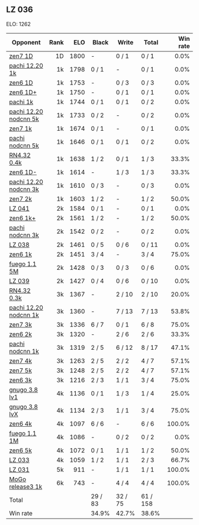 ## LZ 036 ##

ELO: 1262

Opponent | Rank | ELO | Black | Write | Total | Win rate
---------|-----:|----:|-------|-------|-------|-------:
[zen7 1D](zen7%201D.md) | 1D | 1800 | - | 0 / 1 | 0 / 1 | 0.0%
[pachi 12.20 1k](pachi%2012.20%201k.md) | 1k | 1798 | 0 / 1 | - | 0 / 1 | 0.0%
[zen6 1D](zen6%201D.md) | 1k | 1753 | - | 0 / 3 | 0 / 3 | 0.0%
[zen6 1D+](zen6%201D+.md) | 1k | 1750 | - | 0 / 1 | 0 / 1 | 0.0%
[pachi 1k](pachi%201k.md) | 1k | 1744 | 0 / 1 | 0 / 1 | 0 / 2 | 0.0%
[pachi 12.20 nodcnn 5k](pachi%2012.20%20nodcnn%205k.md) | 1k | 1733 | 0 / 2 | - | 0 / 2 | 0.0%
[zen7 1k](zen7%201k.md) | 1k | 1674 | 0 / 1 | - | 0 / 1 | 0.0%
[pachi nodcnn 5k](pachi%20nodcnn%205k.md) | 1k | 1646 | 0 / 1 | 0 / 1 | 0 / 2 | 0.0%
[RN4.32 0.4k](RN4.32%200.4k.md) | 1k | 1638 | 1 / 2 | 0 / 1 | 1 / 3 | 33.3%
[zen6 1D-](zen6%201D-.md) | 1k | 1614 | - | 1 / 3 | 1 / 3 | 33.3%
[pachi 12.20 nodcnn 3k](pachi%2012.20%20nodcnn%203k.md) | 1k | 1610 | 0 / 3 | - | 0 / 3 | 0.0%
[zen7 2k](zen7%202k.md) | 1k | 1603 | 1 / 2 | - | 1 / 2 | 50.0%
[LZ 041](LZ%20041.md) | 2k | 1584 | 0 / 1 | - | 0 / 1 | 0.0%
[zen6 1k+](zen6%201k+.md) | 2k | 1561 | 1 / 2 | - | 1 / 2 | 50.0%
[pachi nodcnn 3k](pachi%20nodcnn%203k.md) | 2k | 1542 | 0 / 2 | - | 0 / 2 | 0.0%
[LZ 038](LZ%20038.md) | 2k | 1461 | 0 / 5 | 0 / 6 | 0 / 11 | 0.0%
[zen6 1k](zen6%201k.md) | 2k | 1451 | 3 / 4 | - | 3 / 4 | 75.0%
[fuego 1.1 5M](fuego%201.1%205M.md) | 2k | 1428 | 0 / 3 | 0 / 3 | 0 / 6 | 0.0%
[LZ 039](LZ%20039.md) | 2k | 1427 | 0 / 4 | 0 / 6 | 0 / 10 | 0.0%
[RN4.32 0.3k](RN4.32%200.3k.md) | 3k | 1367 | - | 2 / 10 | 2 / 10 | 20.0%
[pachi 12.20 nodcnn 1k](pachi%2012.20%20nodcnn%201k.md) | 3k | 1360 | - | 7 / 13 | 7 / 13 | 53.8%
[zen7 3k](zen7%203k.md) | 3k | 1336 | 6 / 7 | 0 / 1 | 6 / 8 | 75.0%
[zen6 2k](zen6%202k.md) | 3k | 1320 | - | 2 / 6 | 2 / 6 | 33.3%
[pachi nodcnn 1k](pachi%20nodcnn%201k.md) | 3k | 1319 | 2 / 5 | 6 / 12 | 8 / 17 | 47.1%
[zen7 4k](zen7%204k.md) | 3k | 1263 | 2 / 5 | 2 / 2 | 4 / 7 | 57.1%
[zen7 5k](zen7%205k.md) | 3k | 1248 | 2 / 5 | 2 / 2 | 4 / 7 | 57.1%
[zen6 3k](zen6%203k.md) | 3k | 1216 | 2 / 3 | 1 / 1 | 3 / 4 | 75.0%
[gnugo 3.8 lv1](gnugo%203.8%20lv1.md) | 4k | 1136 | 0 / 1 | 1 / 3 | 1 / 4 | 25.0%
[gnugo 3.8 lvX](gnugo%203.8%20lvX.md) | 4k | 1134 | 2 / 3 | 1 / 1 | 3 / 4 | 75.0%
[zen6 4k](zen6%204k.md) | 4k | 1097 | 6 / 6 | - | 6 / 6 | 100.0%
[fuego 1.1 1M](fuego%201.1%201M.md) | 4k | 1086 | - | 0 / 2 | 0 / 2 | 0.0%
[zen6 5k](zen6%205k.md) | 4k | 1072 | 0 / 1 | 1 / 1 | 1 / 2 | 50.0%
[LZ 033](LZ%20033.md) | 4k | 1059 | 1 / 2 | 1 / 1 | 2 / 3 | 66.7%
[LZ 031](LZ%20031.md) | 5k | 911 | - | 1 / 1 | 1 / 1 | 100.0%
[MoGo release3 1k](MoGo%20release3%201k.md) | 6k | 743 | - | 4 / 4 | 4 / 4 | 100.0%
Total | | | 29 / 83 | 32 / 75 | 61 / 158 | 
Win rate| | | 34.9% | 42.7% | 38.6% | 

